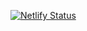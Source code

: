 [![Netlify Status](https://api.netlify.com/api/v1/badges/805779c2-4dc0-463b-9ed8-22b719355b2c/deploy-status)](https://app.netlify.com/sites/wai-planning-and-managing/deploys)